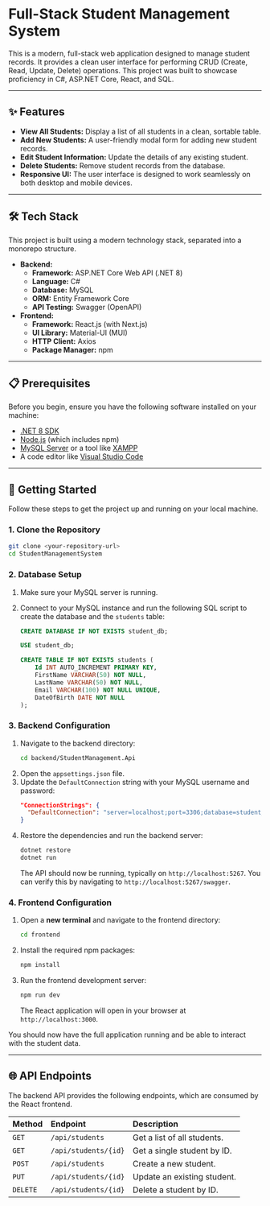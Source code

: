 # Full-Stack Student Management System

This is a modern, full-stack web application designed to manage student records. It provides a clean user interface for performing CRUD (Create, Read, Update, Delete) operations. This project was built to showcase proficiency in C#, ASP.NET Core, React, and SQL.



---

## ✨ Features

* **View All Students:** Display a list of all students in a clean, sortable table.
* **Add New Students:** A user-friendly modal form for adding new student records.
* **Edit Student Information:** Update the details of any existing student.
* **Delete Students:** Remove student records from the database.
* **Responsive UI:** The user interface is designed to work seamlessly on both desktop and mobile devices.

---

## 🛠️ Tech Stack

This project is built using a modern technology stack, separated into a monorepo structure.

* **Backend:**
    * **Framework:** ASP.NET Core Web API (.NET 8)
    * **Language:** C#
    * **Database:** MySQL
    * **ORM:** Entity Framework Core
    * **API Testing:** Swagger (OpenAPI)
* **Frontend:**
    * **Framework:** React.js (with Next.js)
    * **UI Library:** Material-UI (MUI)
    * **HTTP Client:** Axios
    * **Package Manager:** npm

---

## 📋 Prerequisites

Before you begin, ensure you have the following software installed on your machine:

* [.NET 8 SDK](https://dotnet.microsoft.com/download/dotnet/8.0)
* [Node.js](https://nodejs.org/) (which includes npm)
* [MySQL Server](https://dev.mysql.com/downloads/mysql/) or a tool like [XAMPP](https://www.apachefriends.org/index.html)
* A code editor like [Visual Studio Code](https://code.visualstudio.com/)

---

## 🚀 Getting Started

Follow these steps to get the project up and running on your local machine.

### 1. Clone the Repository

```bash
git clone <your-repository-url>
cd StudentManagementSystem
```

### 2. Database Setup

1.  Make sure your MySQL server is running.
2.  Connect to your MySQL instance and run the following SQL script to create the database and the `students` table:

    ```sql
    CREATE DATABASE IF NOT EXISTS student_db;

    USE student_db;

    CREATE TABLE IF NOT EXISTS students (
        Id INT AUTO_INCREMENT PRIMARY KEY,
        FirstName VARCHAR(50) NOT NULL,
        LastName VARCHAR(50) NOT NULL,
        Email VARCHAR(100) NOT NULL UNIQUE,
        DateOfBirth DATE NOT NULL
    );
    ```

### 3. Backend Configuration

1.  Navigate to the backend directory:
    ```bash
    cd backend/StudentManagement.Api
    ```
2.  Open the `appsettings.json` file.
3.  Update the `DefaultConnection` string with your MySQL username and password:
    ```json
    "ConnectionStrings": {
      "DefaultConnection": "server=localhost;port=3306;database=student_db;user=your_mysql_user;password=your_mysql_password"
    }
    ```
4.  Restore the dependencies and run the backend server:
    ```bash
    dotnet restore
    dotnet run
    ```
    The API should now be running, typically on `http://localhost:5267`. You can verify this by navigating to `http://localhost:5267/swagger`.

### 4. Frontend Configuration

1.  Open a **new terminal** and navigate to the frontend directory:
    ```bash
    cd frontend
    ```
2.  Install the required npm packages:
    ```bash
    npm install
    ```
3.  Run the frontend development server:
    ```bash
    npm run dev
    ```
    The React application will open in your browser at `http://localhost:3000`.

You should now have the full application running and be able to interact with the student data.

---

## 🌐 API Endpoints

The backend API provides the following endpoints, which are consumed by the React frontend.

| Method   | Endpoint             | Description                  |
| :------- | :------------------- | :--------------------------- |
| `GET`    | `/api/students`      | Get a list of all students.  |
| `GET`    | `/api/students/{id}` | Get a single student by ID.  |
| `POST`   | `/api/students`      | Create a new student.        |
| `PUT`    | `/api/students/{id}` | Update an existing student.  |
| `DELETE` | `/api/students/{id}` | Delete a student by ID.      |

